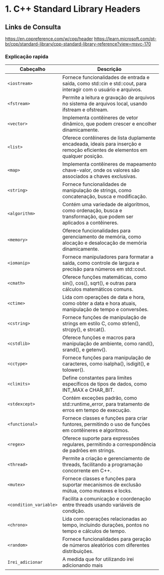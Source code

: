 # 1. C++ Standard Library Headers

## Links de Consulta

https://en.cppreference.com/w/cpp/header 
https://learn.microsoft.com/pt-br/cpp/standard-library/cpp-standard-library-reference?view=msvc-170

### Explicação rapida

| Cabeçalho	               | Descrição                                                                                                                               |
| -----------              | ----------                                                                                                                              | 
| `<iostream>`             | Fornece funcionalidades de entrada e saída, como std::cin e std::cout, para interagir com o usuário e arquivos.                         |
| `<fstream>`              | Permite a leitura e gravação de arquivos no sistema de arquivos local, usando ifstream e ofstream.                                      |
| `<vector>`               | Implementa contêineres de vetor dinâmico, que podem crescer e encolher dinamicamente.                                                   |
| `<list>`                 | Oferece contêineres de lista duplamente encadeada, ideais para inserção e remoção eficientes de elementos em qualquer posição.          |
| `<map>`                  | Implementa contêineres de mapeamento chave-valor, onde os valores são associados a chaves exclusivas.                                   |
| `<string>`               | Fornece funcionalidades de manipulação de strings, como concatenação, busca e modificação.                                              |
| `<algorithm>`            | Contém uma variedade de algoritmos, como ordenação, busca e transformação, que podem ser aplicados a contêineres.                       |
| `<memory>`               | Oferece funcionalidades para gerenciamento de memória, como alocação e desalocação de memória dinamicamente.                            |
| `<iomanip>`              | Fornece manipuladores para formatar a saída, como controle de largura e precisão para números em std::cout.                             |
| `<cmath>`                | Oferece funções matemáticas, como sin(), cos(), sqrt(), e outras para cálculos matemáticos comuns.                                      |
| `<ctime>`                | Lida com operações de data e hora, como obter a data e hora atuais, manipulação de tempo e conversões.                                  |
| `<cstring>`              | Fornece funções de manipulação de strings em estilo C, como strlen(), strcpy(), e strcat().                                             |
| `<cstdlib>`	           | Oferece funções e macros para manipulação de ambiente, como rand(), srand(), e getenv().                                                |
| `<cctype>`	           | Fornece funções para manipulação de caracteres, como isalpha(), isdigit(), e tolower().                                                 |
| `<climits>`	           | Define constantes para limites específicos de tipos de dados, como INT_MAX e CHAR_BIT.                                                  |
| `<stdexcept>`	           | Contém exceções padrão, como std::runtime_error, para tratamento de erros em tempo de execução.                                         |
| `<functional>`	       | Fornece classes e funções para criar funtores, permitindo o uso de funções em contêineres e algoritmos.                                 |
| `<regex>`	               | Oferece suporte para expressões regulares, permitindo a correspondência de padrões em strings.                                          |
| `<thread>`	           | Permite a criação e gerenciamento de threads, facilitando a programação concorrente em C++.                                             |
| `<mutex>`	               | Fornece classes e funções para suportar mecanismos de exclusão mútua, como mutexes e locks.                                             |
| `<condition_variable>`   | Facilita a comunicação e coordenação entre threads usando variáveis de condição.                                                        |
| `<chrono>`	           | Lida com operações relacionadas ao tempo, incluindo durações, pontos no tempo e cálculos de tempo.                                      |
| `<random>	`              | Fornece funcionalidades para geração de números aleatórios com diferentes distribuições.                                                |
| `Irei_adicionar`         | A medida que for utilizando irei adicionando mais                                                                                       |